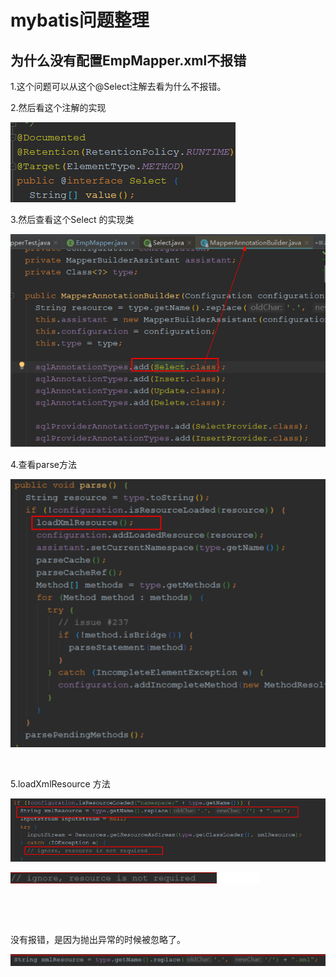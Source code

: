 # mybatis问题整理


## 为什么没有配置EmpMapper.xml不报错


1.这个问题可以从这个@Select注解去看为什么不报错。

2.然后看这个注解的实现

![image.png](./assets/1655194358313-image.png)

3.然后查看这个Select 的实现类

![image.png](./assets/1655194383008-image.png)

4.查看parse方法

![image.png](./assets/1655194407343-image.png)

![]()

5.loadXmlResource 方法

![image.png](./assets/1655194434240-image.png)

![image.png](./assets/1655194461852-image.png)

![]()

![]()

没有报错，是因为抛出异常的时候被忽略了。

![image.png](./assets/1655194488142-image.png)
















![]()
